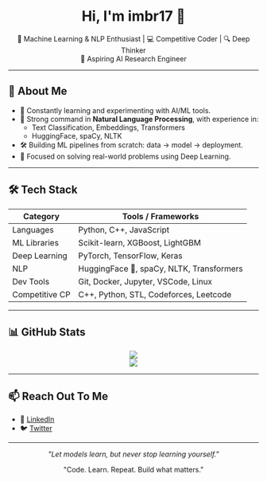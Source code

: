 <h1 align="center">Hi, I'm imbr17 👋</h1>

<p align="center">
🤖 Machine Learning & NLP Enthusiast | 💻 Competitive Coder | 🔍 Deep Thinker <br>
 🚀 Aspiring AI Research Engineer
</p>

---

## 🧠 About Me

- 🌱 Constantly learning and experimenting with AI/ML tools.
- 💬 Strong command in **Natural Language Processing**, with experience in:
  - Text Classification, Embeddings, Transformers
  - HuggingFace, spaCy, NLTK
- 🛠 Building ML pipelines from scratch: data → model → deployment.
- 🎯 Focused on solving real-world problems using Deep Learning.

---

## 🛠 Tech Stack

| Category         | Tools / Frameworks                                    |
|------------------|-------------------------------------------------------|
| Languages        | Python, C++, JavaScript                               |
| ML Libraries     | Scikit-learn, XGBoost, LightGBM                       |
| Deep Learning    | PyTorch, TensorFlow, Keras                            |
| NLP              | HuggingFace 🤗, spaCy, NLTK, Transformers             |
| Dev Tools        | Git, Docker, Jupyter, VSCode, Linux                   |
| Competitive CP   | C++, Python, STL, Codeforces, Leetcode                |

---

## 📊 GitHub Stats

<p align="center">
  <img src="https://github-readme-stats.vercel.app/api?username=imbr17&show_icons=true&theme=default" />
  <br>
  <img src="https://github-readme-streak-stats.herokuapp.com/?user=imbr17&theme=default" />
</p>

---

## 📫 Reach Out To Me

- 💼 [LinkedIn](https://linkedin.com/in/YOUR-LINK)  
- 🐦 [Twitter](https://twitter.com/YOUR-HANDLE)  
---

<p align="center">
  <i>"Let models learn, but never stop learning yourself."</i>  
</p>
<p align="center">"Code. Learn. Repeat. Build what matters."</p>
